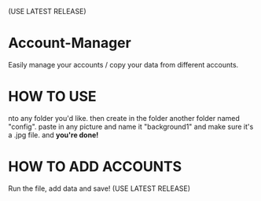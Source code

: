 (USE LATEST RELEASE)

# Account-Manager
Easily manage your accounts / copy your data from different accounts. 

# HOW TO USE
nto any folder you'd like. then create in the folder another folder named "config".
paste in any picture and name it "background1" and make sure it's a .jpg file. and **you're done!**

# HOW TO ADD ACCOUNTS
Run the file, add data and save! (USE LATEST RELEASE)
